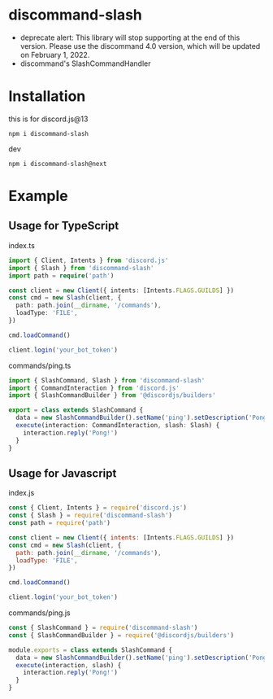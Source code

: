 # discommand-slash

- deprecate alert: This library will stop supporting at the end of this version. Please use the discommand 4.0 version, which will be updated on February 1, 2022.
- discommand's SlashCommandHandler

# Installation

this is for discord.js@13

```shell
npm i discommand-slash
```

dev

```shell
npm i discommand-slash@next
```

# Example

## Usage for TypeScript

index.ts

```ts
import { Client, Intents } from 'discord.js'
import { Slash } from 'discommand-slash'
import path = require('path')

const client = new Client({ intents: [Intents.FLAGS.GUILDS] })
const cmd = new Slash(client, {
  path: path.join(__dirname, '/commands'),
  loadType: 'FILE',
})

cmd.loadCommand()

client.login('your_bot_token')
```

commands/ping.ts

```ts
import { SlashCommand, Slash } from 'discommand-slash'
import { CommandInteraction } from 'discord.js'
import { SlashCommandBuilder } from '@discordjs/builders'

export = class extends SlashCommand {
  data = new SlashCommandBuilder().setName('ping').setDescription('Pong!')
  execute(interaction: CommandInteraction, slash: Slash) {
    interaction.reply('Pong!')
  }
}
```

## Usage for Javascript

index.js

```js
const { Client, Intents } = require('discord.js')
const { Slash } = require('discommand-slash')
const path = require('path')

const client = new Client({ intents: [Intents.FLAGS.GUILDS] })
const cmd = new Slash(client, {
  path: path.join(__dirname, '/commands'),
  loadType: 'FILE',
})

cmd.loadCommand()

client.login('your_bot_token')
```

commands/ping.js

```js
const { SlashCommand } = require('discommand-slash')
const { SlashCommandBuilder } = require('@discordjs/builders')

module.exports = class extends SlashCommand {
  data = new SlashCommandBuilder().setName('ping').setDescription('Pong!')
  execute(interaction, slash) {
    interaction.reply('Pong!')
  }
}
```
